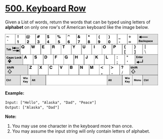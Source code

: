 # [500. Keyboard Row](https://leetcode.com/problems/keyboard-row/)

Given a List of words, return the words that can be typed using letters of **alphabet** on only one row's of American keyboard like the image below.

![keyboard.png](keyboard.png)

**Example:**

    Input: ["Hello", "Alaska", "Dad", "Peace"]
    Output: ["Alaska", "Dad"]

**Note:**

1. You may use one character in the keyboard more than once.
2. You may assume the input string will only contain letters of alphabet.
